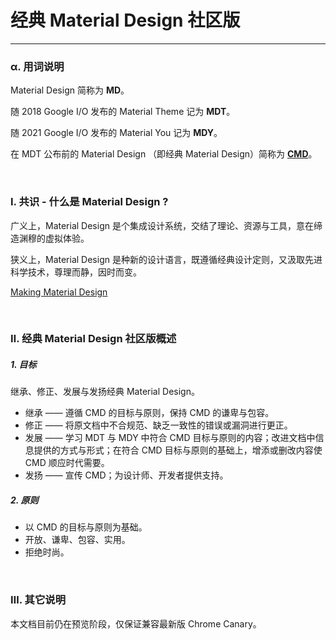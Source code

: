 # 经典 Material Design 社区版

***

### α. 用词说明
Material Design 简称为 **MD**。

随 2018 Google I/O 发布的 Material Theme 记为 **MDT**。

随 2021 Google I/O 发布的 Material You 记为 **MDY**。

在 MDT 公布前的 Material Design （即经典 Material Design）简称为 **[CMD](https://material.io/archive/guidelines)**。

&nbsp;&nbsp;

### Ⅰ. 共识 - 什么是 Material Design ?
广义上，Material Design 是个集成设计系统，交结了理论、资源与工具，意在缔造渊穆的虚拟体验。

狭义上，Material Design 是种新的设计语言，既遵循经典设计定则，又汲取先进科学技术，尊理而静，因时而变。

[Making Material Design](https://www.youtube.com/watch?v=rrT6v5sOwJg)

&nbsp;&nbsp;

### Ⅱ. 经典 Material Design 社区版概述
##### 1. 目标
继承、修正、发展与发扬经典 Material Design。

* 继承 —— 遵循 CMD 的目标与原则，保持 CMD 的谦卑与包容。
* 修正 —— 将原文档中不合规范、缺乏一致性的错误或漏洞进行更正。
* 发展 —— 学习 MDT 与 MDY 中符合 CMD 目标与原则的内容；改进文档中信息提供的方式与形式；在符合 CMD 目标与原则的基础上，增添或删改内容使 CMD 顺应时代需要。
* 发扬 —— 宣传 CMD；为设计师、开发者提供支持。

##### 2. 原则
* 以 CMD 的目标与原则为基础。
* 开放、谦卑、包容、实用。
* 拒绝时尚。

&nbsp;&nbsp;

### Ⅲ. 其它说明
本文档目前仍在预览阶段，仅保证兼容最新版 Chrome Canary。
